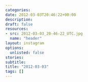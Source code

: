 ```yaml
---
categories:
date: 2012-03-03T20:46:22+00:00
description:
draft: false
resources:
- src: 2012-03-03_20-46-22_UTC.jpg
  name: "header"
layout: instagram
options:
  unlisted: false
stories:
subtitle:
title: "2012-03-03"
tags: []
---
```


 
